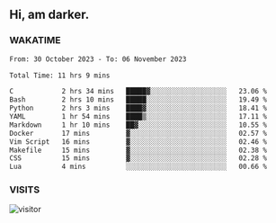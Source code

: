 ## Hi, am darker.

### WAKATIME

<!--START_SECTION:waka-->

```txt
From: 30 October 2023 - To: 06 November 2023

Total Time: 11 hrs 9 mins

C            2 hrs 34 mins   █████▓░░░░░░░░░░░░░░░░░░░   23.06 %
Bash         2 hrs 10 mins   █████░░░░░░░░░░░░░░░░░░░░   19.49 %
Python       2 hrs 3 mins    ████▓░░░░░░░░░░░░░░░░░░░░   18.41 %
YAML         1 hr 54 mins    ████▒░░░░░░░░░░░░░░░░░░░░   17.11 %
Markdown     1 hr 10 mins    ██▓░░░░░░░░░░░░░░░░░░░░░░   10.55 %
Docker       17 mins         ▓░░░░░░░░░░░░░░░░░░░░░░░░   02.57 %
Vim Script   16 mins         ▓░░░░░░░░░░░░░░░░░░░░░░░░   02.46 %
Makefile     15 mins         ▓░░░░░░░░░░░░░░░░░░░░░░░░   02.38 %
CSS          15 mins         ▓░░░░░░░░░░░░░░░░░░░░░░░░   02.28 %
Lua          4 mins          ░░░░░░░░░░░░░░░░░░░░░░░░░   00.66 %
```

<!--END_SECTION:waka-->

### VISITS
<!-- i should probably build this when i will have some time -->
![visitor](https://profile-counter.glitch.me/sanix-darker/count.svg)
